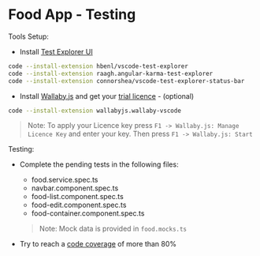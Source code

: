 # Food App - Testing

Tools Setup:

- Install [Test Explorer UI](https://marketplace.visualstudio.com/items?itemName=hbenl.vscode-test-explorer)

```bash
code --install-extension hbenl/vscode-test-explorer
code --install-extension raagh.angular-karma-test-explorer
code --install-extension connorshea/vscode-test-explorer-status-bar
```

- Install [Wallaby.js](https://marketplace.visualstudio.com/items?itemName=WallabyJs.wallaby-vscode) and get your [trial licence](https://wallabyjs.com/download/) - (optional) 

```bash
code --install-extension wallabyjs.wallaby-vscode
```

> Note: To apply your Licence key press `F1 -> Wallaby.js: Manage Licence Key` and enter your key. Then press `F1 -> Wallaby.js: Start`

Testing:

- Complete the pending tests in the following files:

    - food.service.spec.ts
    - navbar.component.spec.ts
    - food-list.component.spec.ts
    - food-edit.component.spec.ts
    - food-container.component.spec.ts

    > Note: Mock data is provided in `food.mocks.ts`

- Try to reach a [code coverage](https://angular.io/guide/testing-code-coverage) of more than 80%